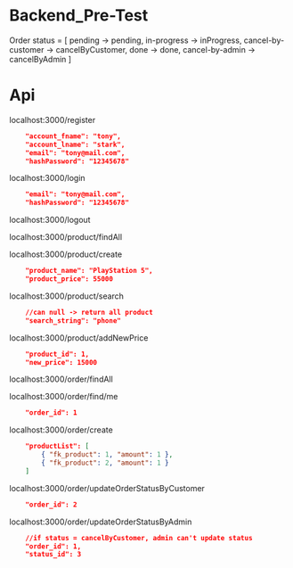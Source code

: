 # Backend_Pre-Test

Order status = [
pending -> pending,
in-progress -> inProgress,
cancel-by-customer -> cancelByCustomer,
done -> done,
cancel-by-admin -> cancelByAdmin
]

# Api
localhost:3000/register
```json
    "account_fname": "tony",
    "account_lname": "stark",
    "email": "tony@mail.com",
    "hashPassword": "12345678"
```

localhost:3000/login
```json
    "email": "tony@mail.com",
    "hashPassword": "12345678"
```

localhost:3000/logout

localhost:3000/product/findAll

localhost:3000/product/create
```json
    "product_name": "PlayStation 5",
    "product_price": 55000
```

localhost:3000/product/search
```json
    //can null -> return all product
    "search_string": "phone"
```

localhost:3000/product/addNewPrice
```json
    "product_id": 1,
    "new_price": 15000
```

localhost:3000/order/findAll

localhost:3000/order/find/me
```json
    "order_id": 1
```

localhost:3000/order/create
```json
    "productList": [
        { "fk_product": 1, "amount": 1 },
        { "fk_product": 2, "amount": 1 }
    ] 
```

localhost:3000/order/updateOrderStatusByCustomer
```json
    "order_id": 2
```

localhost:3000/order/updateOrderStatusByAdmin
```json
    //if status = cancelByCustomer, admin can't update status
    "order_id": 1,
    "status_id": 3
```
